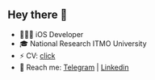 ## Hey there 🦾
* 👨🏻‍💻 iOS Developer
* 🎓 National Research ITMO University
* ⚡ CV: [click](https://drive.google.com/file/d/1h6hK5NNdlwfle-IpHyc6vYSkMAJCUpTJ/view?usp=sharing)
* 📱 Reach me: [Telegram](https://t.me/belotserkovtsev) | [Linkedin](https://www.linkedin.com/in/belotserkovtsev/)
